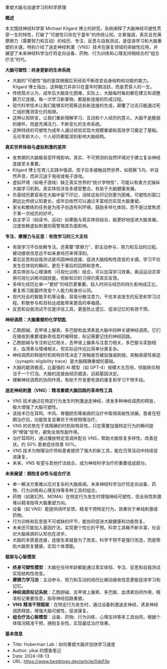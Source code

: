 重塑大脑与加速学习的科学原理

  

**概述**

  

本文围绕神经科学家 Michael Kilgard 博士的研究，系统阐释了大脑神经可塑性贯穿一生的特性，打破了“可塑性只存在于童年”的传统认知。文章强调，真实且充满摩擦力（需要努力和互动）的经历、专注、反思与自我测试，是促进学习和大脑重塑的关键。特别介绍了迷走神经刺激（VNS）技术在康复领域的突破性应用，并展望了未来神经科学治疗将走向设备、药物、行为训练和心理支持相结合的“组合疗法”时代。

  

**大脑可塑性：终身更新的生命系统**

- 大脑的“可塑性”指的是其根据后天经验不断改变自身结构和功能的能力。Kilgard 博士指出，这种能力并非只在童年时期活跃，而是贯穿人的一生。
- 传统观点认为，成年后大脑变化困难，实际上，大脑每时每刻都在建立和调整数万亿连接。每一次学习新事物，都是新连接的形成过程。
- 现代科学技术让我们能够实时观察这些新连接的生成，颠覆了过去只能通过死亡组织推测变化的局限。
- 这种认知转变，让我们重新理解学习、互动和个人经历的意义。大脑不是脆弱的硬件，而是充满活力、不断变化的生命系统。
- 这种持续的可塑性为成年人通过经验实现大规模重塑和高效学习奠定了基础。无论年龄大小，个人经历都能深刻影响大脑结构。

  

**真实世界体验与虚拟刺激的差异**

- 发育期的大脑极易受环境影响，真实、不可预测的自然环境对于建立复杂神经连接至关重要。
- Kilgard 博士在育儿实践中强调，孩子应多接触自然世界，如观察飞鸟、听自然声音，而非沉迷于电视或电子游戏。
- 虚拟环境（如电子游戏）缺乏真实世界的“统计学特性”，可能以有害方式操纵大脑学习机制。真实体验涉及多感官整合，有助于大脑健康发展。
- 负面经历更容易在大脑中留下印记，消除这些印记则更为困难。可塑性的窗口期远比传统认知更长，成年后依然可以通过丰富经历实现大脑重塑。
- 家长和教练的任务是为孩子创造有利环境，鼓励多样化体验，而不是过度焦虑于某一次经历的好坏。
- 自主学习（如读书、运动）如果能与真实体验结合，能更好地促进大脑发展。过度依赖虚拟刺激则需警惕其负面影响。

  

**专注、摩擦力与反思：有效学习的三大支柱**

- 有效学习不仅依赖专注，还需要“摩擦力”，即主动参与、努力和互动的过程。被动接收信息远不如亲身经历来得深刻。
- 事后反思和自我测试是巩固神经连接、促进大脑结构性改变的关键。学习不仅发生在体验的瞬间，更在于事后的回顾和思考。
- 真实体验与心理演练（可视化训练）结合，可以加深学习效果。奥运运动员常用可视化训练巩固技能，但新知识的习得仍需真实反馈。
- 多样化经历比单一“更好”的经历更重要。投入时间与经历的持久影响成正比，重复练习能最终改变个人能力和身份认同。
- 现代社会的智能手机等设备，容易分散注意力，干扰本该发生的反思和学习过程。积极参与和目标达成能带来更高的幸福感。
- 反思和自我测试不仅是评估工具，更是防止遗忘、促进记忆的有效干预。

  

**神经调质：大脑重塑的化学钥匙**

- 乙酰胆碱、去甲肾上腺素、多巴胺和血清素是大脑中四种关键神经调质。它们在接收到重要或新奇信息时被释放，标记需要记住的神经回路。
- 乙酰胆碱与专注和记忆相关，去甲肾上腺素与注意力相关，多巴胺与奖励相关，血清素与情绪相关。但实际运作远比简单分类复杂。
- 神经调质的释放时机和特异性决定了突触是否被加强或削弱。突触易感性痕迹（synaptic eligibility trace）是大脑精确重塑的基础。
- 大脑的能效极高，比最强的 AI 模型（如 GPT-4）规模大五百倍，但能耗仅相当于一个灯泡。大脑的连接由经历塑造，远超基因决定。
- 理解神经调质的协同作用，有助于开发更有效的康复和学习干预手段。

  

**迷走神经刺激（VNS）：精准重塑大脑回路的革命性工具**

- VNS 技术通过在特定行为发生时刺激迷走神经，诱发多种神经调质的释放，极大增强了大脑可塑性。
- 该技术已在耳鸣、中风、脊髓损伤等疾病的治疗中取得突破性进展。患者在短期治疗后，功能恢复显著优于传统物理治疗。
- VNS 的优势在于其精确的时机和特异性，只在需要加强特定行为的瞬间提供“增强”信号，避免全局性副作用。
- 治疗耳鸣时，通过播放特定音调并配合 VNS，帮助大脑恢复多样性，改善症状。约 50% 患者症状改善 50%。
- VNS 技术为物理治疗师和患者提供了强大的新工具，能在日常活动中持续促进康复。
- 未来，VNS 有望与其他疗法结合，成为神经科学治疗的重要组成部分。

  

**未来展望：拥抱复杂性与组合疗法**

- 单一解决方案难以应对复杂的大脑疾病。未来神经科学治疗将走向设备、药物、行为训练和心理支持等多种工具的组合。
- 药物（如致幻剂、MDMA）在特定行为发生时增强神经可塑性，但全局性刺激难以精准指导大脑重塑方向。
- 设备（如 VNS）能提供闭环反馈，精准干预特定行为，效果优于单纯刺激或药物。
- 行为训练和反思是不可或缺的环节，能协同促进大脑健康和功能恢复。
- 未来还可能加入基因疗法，实现更个性化的干预。科学工具箱不断丰富，社会对大脑疾病的认知也在进步。
- 大脑的本质是连接，连接生来就是为了改变。科学干预不是强行改造，而是帮助大脑恢复健康，实现个体潜能。

  

**框架与心智模型**

- **终身可塑性模型**：大脑在任何年龄都能通过真实体验、专注、反思和自我测试实现结构性改变。
- **摩擦力学习法**：主动参与、努力和互动的经历比被动接收信息更能促进学习和记忆。
- **神经调质标记系统**：乙酰胆碱、去甲肾上腺素、多巴胺、血清素协同作用，精准标记重要信息，指导神经回路重塑。
- **VNS** **精准干预框架**：在特定行为发生时，通过设备刺激迷走神经，诱发神经调质释放，增强大脑可塑性，促进康复。
- **组合疗法心智模型**：设备、药物、行为训练、心理支持等多工具协同，根据个体情况精准干预，拥抱复杂性，实现最佳治疗效果。

  

**基本信息**

- Title: Huberman Lab｜如何重塑大脑并加快学习速度
- Author: yikai 的摸鱼笔记
- Date: 2024-08-13
- URL: https://www.bestblogs.dev/article/0dd13e